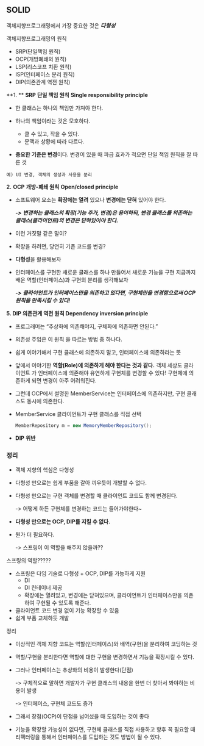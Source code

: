 ## SOLID

객체지향프로그래밍에서 가장 중요한 것은 ***다형성***

객체지향프로그래밍의 원칙

-   SRP(단일책임 원칙)
-   OCP(개방폐쇄의 원칙)
-   LSP(리스코프 치환 원칙)
-   ISP(인터페이스 분리 원칙)
-   DIP(의존관계 역전 원칙)



**1. ** **SRP** **단일 책임 원칙** **Single responsibility principle**

-   한 클래스는 하나의 책임만 가져야 한다. 

-   하나의 책임이라는 것은 모호하다.

    -   클 수 있고, 작을 수 있다.
    -   문맥과 상황에 따라 다르다.

-    **중요한 기준은 변경**이다. 변경이 있을 때 파급 효과가 적으면 단일 책임 원칙을 잘 따른 것 

    예) UI 변경, 객체의 생성과 사용을 분리



**2.** **OCP** **개방-폐쇄 원칙** **Open/closed principle**

-   소프트웨어 요소는 **확장에는 열려** 있으나 **변경에는 닫혀** 있어야 한다.

    ***-> 변경하는 클래스의 확장(기능 추가, 변경)은 용이하되, 변경 클래스를 의존하는 클래스(클라이언트)의 변경은 닫혀있어야 한다.***

-   이런 거짓말 같은 말이? 

-   확장을 하려면, 당연히 기존 코드를 변경? 

-   **다형성**을 활용해보자

-   인터페이스를 구현한 새로운 클래스를 하나 만들어서 새로운 기능을 구현 지금까지 배운 역할(인터페이스)과 구현의 분리를 생각해보자

    ***-> 클라이언트가 인터페이스만을 의존하고 있다면, 구현체만을 변경함으로써 OCP 원칙을 만족시킬 수 있다!***

    

**5. DIP 의존관계 역전 원칙 Dependency inversion principle**

-   프로그래머는 “추상화에 의존해야지, 구체화에 의존하면 안된다.” 

-   의존성 주입은 이 원칙 을 따르는 방법 중 하나다.

-   쉽게 이야기해서 구현 클래스에 의존하지 말고, 인터페이스에 의존하라는 뜻

-   앞에서 이야기한 **역할(Role)에 의존하게 해야 한다는 것과 같다.** 객체 세상도 클라이언트 가 인터페이스에 의존해야 유연하게 구현체를 변경할 수 있다! 구현체에 의존하게 되면 변경이 아주 어려워진다.

-   그런데 OCP에서 설명한 MemberService는 인터페이스에 의존하지만, 구현 클래스도 동시에 의존한다.

-   MemberService 클라이언트가 구현 클래스를 직접 선택

    ```java
    MemberRepository m = new MemoryMemberRepository(); 
    ```

-   **DIP** **위반**



### 정리

-   객체 지향의 핵심은 다형성

-   다형성 만으로는 쉽게 부품을 갈아 끼우듯이 개발할 수 없다.

-   다형성 만으로는 구현 객체를 변경할 때 클라이언트 코드도 함께 변경된다.

    -> 어떻게 하든 구현체를 변경하는 코드는 들어가야한다~

-   **다형성 만으로는 OCP, DIP를 지킬 수 없다.**

-   뭔가 더 필요하다.

    -> 스프링이 이 역할을 해주지 않을까??



스프링의 역할?????

-   스프링은 다임 기술로 다형성 + OCP, DIP를 가능하게 지원
    -   DI
    -   DI 컨테이너 제공
    -   확장에는 열려있고, 변경에는 닫혀있으며, 클라이언트가 인터페이스만을 의존하여 구현될 수 있도록 해준다.
-   클라이언트 코드 변경 없이 기능 확장할 수 있음
-   쉽게 부품 교체하듯 개발



정리

-   이상적인 객체 지향 코드는 역할(인터페이스)와 배역(구현)을 분리하여 코딩하는 것

-   역할/구현을 분리한다면 역할에 대한 구현을 변경하면서 기능을 확장시킬 수 있다.

-   그러나 인터페이스는 추상화의 비용이 발생한다(단점)

    -> 구체적으로 말하면 개발자가 구현 클래스의 내용을 한번 더 찾아서 봐야하는 비용이 발생

    -> 인터페이스, 구현체 코드도 증가

-   그래서 장점(OCP)이 단점을 넘어섰을 때 도입하는 것이 좋다

-   기능을 확장할 가능성이 없다면, 구현체 클래스를 직접 사용하고 향후 꼭 필요할 때 리팩터링을 통해서 인터페이스를 도입하는 것도 방법이 될 수 있다.